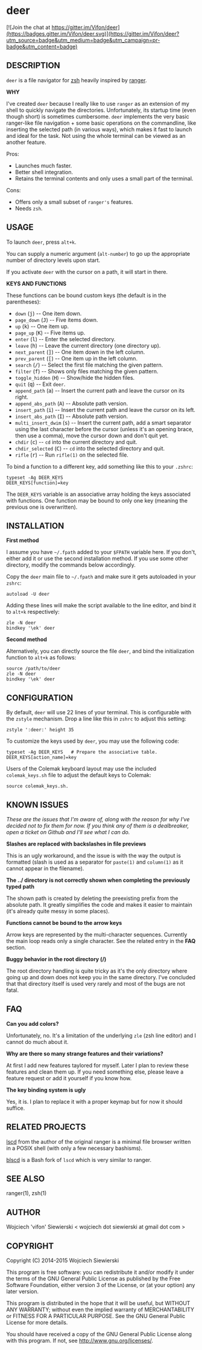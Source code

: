 deer
====

[![Join the chat at https://gitter.im/Vifon/deer](https://badges.gitter.im/Vifon/deer.svg)](https://gitter.im/Vifon/deer?utm_source=badge&utm_medium=badge&utm_campaign=pr-badge&utm_content=badge)

DESCRIPTION
-----------

`deer` is a file navigator for [zsh](http://zsh.sourceforge.net/)
heavily inspired by [ranger](http://ranger.nongnu.org/).

**WHY**

I've created `deer` because I really like to use `ranger` as an
extension of my shell to quickly navigate the
directories. Unfortunately, its startup time (even though short) is
sometimes cumbersome. `deer` implements the very basic ranger-like
file navigation + some basic operations on the commandline, like
inserting the selected path (in various ways), which makes it fast to
launch and ideal for the task. Not using the whole terminal can be
viewed as an another feature.

Pros:  
* Launches much faster.
* Better shell integration.
* Retains the terminal contents and only uses a small part of the terminal.

Cons:  
* Offers only a small subset of `ranger's` features.
* Needs `zsh`.

USAGE
-----

To launch `deer`, press `alt+k`.

You can supply a numeric argument (`alt-number`) to go up the
appropriate number of directory levels upon start.

If you activate `deer` with the cursor on a path, it will start in there.

**KEYS AND FUNCTIONS**

These functions can be bound custom keys (the default is in the
parentheses):

* `down` (<kbd>j</kbd>) -- One item down.
* `page_down` (<kbd>J</kbd>) -- Five items down.
* `up` (<kbd>k</kbd>) -- One item up.
* `page_up` (<kbd>K</kbd>) -- Five items up.
* `enter` (<kbd>l</kbd>) -- Enter the selected directory.
* `leave` (<kbd>h</kbd>) -- Leave the current directory (one directory up).
* `next_parent` (<kbd>]</kbd>) -- One item down in the left column.
* `prev_parent` (<kbd>[</kbd>) -- One item up in the left column.
* `search` (<kbd>/</kbd>) -- Select the first file matching the given pattern.
* `filter` (<kbd>f</kbd>) -- Shows only files matching the given pattern.
* `toggle_hidden` (<kbd>H</kbd>) -- Show/hide the hidden files.
* `quit` (<kbd>q</kbd>) -- Exit `deer`.
* `append_path` (<kbd>a</kbd>) -- Insert the current path and leave the cursor on its right.
* `append_abs_path` (<kbd>A</kbd>) -- Absolute path version.
* `insert_path` (<kbd>i</kbd>) -- Insert the current path and leave the cursor on its left.
* `insert_abs_path` (<kbd>I</kbd>) -- Absolute path version.
* `multi_insert_dwim` (<kbd>s</kbd>) -- Insert the current path, add a smart separator using the last character before the cursor (unless it's an opening brace, then use a comma), move the cursor down and don't quit yet.
* `chdir` (<kbd>c</kbd>) -- `cd` into the current directory and quit.
* `chdir_selected` (<kbd>C</kbd>) -- `cd` into the selected directory and quit.
* `rifle` (<kbd>r</kbd>) -- Run `rifle(1)` on the selected file.

To bind a function to a different key, add something like this to your
`.zshrc`:

```
typeset -Ag DEER_KEYS
DEER_KEYS[function]=key
```

The `DEER_KEYS` variable is an associative array holding the keys
associated with functions. One function may be bound to only one key
(meaning the previous one is overwritten).

INSTALLATION
------------

**First method**

I assume you have `~/.fpath` added to your `$FPATH` variable here. If
you don't, either add it or use the second installation method. If you
use some other directory, modify the commands below accordingly.

Copy the `deer` main file to `~/.fpath` and make sure it gets
autoloaded in your `zshrc`:

```
autoload -U deer
```

Adding these lines will make the script available to the line editor, and bind
it to `alt+k` respectively:

```
zle -N deer
bindkey '\ek' deer
```

**Second method**

Alternatively, you can directly source the file `deer`, and bind the
initialization function to `alt+k` as follows:

```
source /path/to/deer
zle -N deer
bindkey '\ek' deer
```

CONFIGURATION
-------------

By default, `deer` will use 22 lines of your terminal. This is configurable
with the `zstyle` mechanism. Drop a line like this in `zshrc` to adjust this
setting:

```
zstyle ':deer:' height 35
```

To customize the keys used by `deer`, you may use the following code:

```
typeset -Ag DEER_KEYS   # Prepare the associative table.
DEER_KEYS[action_name]=key
```

Users of the Colemak keyboard layout may use the included
`colemak_keys.sh` file to adjust the default keys to Colemak:

```
source colemak_keys.sh.
```

KNOWN ISSUES
------------

_These are the issues that I'm aware of, along with the reason for why
I've decided not to fix them for now. If you think any of them is a
dealbreaker, open a ticket on Github and I'll see what I can do._

**Slashes are replaced with backslashes in file previews**

This is an ugly workaround, and the issue is with the way the output is
formatted (slash is used as a separator for `paste(1)` and
`column(1)` as it cannot appear in the filename).

**The ../ directory is not correctly shown when completing the
  previously typed path**

The shown path is created by deleting the preexisting prefix from the
absolute path. It greatly simplifies the code and makes it easier to
maintain (it's already quite messy in some places).

**Functions cannot be bound to the arrow keys**

Arrow keys are represented by the multi-character sequences. Currently
the main loop reads only a single character. See the related entry in
the **FAQ** section.

**Buggy behavior in the root directory (/)**

The root directory handling is quite tricky as it's the only directory
where going up and down does not keep you in the same directory. I've
concluded that that directory itself is used very rarely and most of
the bugs are not fatal.

FAQ
---

**Can you add colors?**

Unfortunately, no. It's a limitation of the underlying `zle` (zsh
line editor) and I cannot do much about it.

**Why are there so many strange features and their variations?**

At first I add new features taylored for myself. Later I plan to
review these features and clean them up. If you need something else,
please leave a feature request or add it yourself if you know how.

**The key binding system is ugly**

Yes, it is. I plan to replace it with a proper keymap but for now it
should suffice.

RELATED PROJECTS
----------------

[lscd](https://github.com/hut/lscd) from the author of the original
ranger is a minimal file browser written in a POSIX shell (with only a
few necessary bashisms).

[blscd](https://github.com/D630/blscd) is a Bash fork of `lscd` which
is very similar to ranger.

SEE ALSO
--------

ranger(1), zsh(1)

AUTHOR
------

Wojciech 'vifon' Siewierski < wojciech dot siewierski at gmail dot com >

COPYRIGHT
---------

Copyright (C) 2014-2015  Wojciech Siewierski

This program is free software: you can redistribute it and/or modify
it under the terms of the GNU General Public License as published by
the Free Software Foundation, either version 3 of the License, or
(at your option) any later version.

This program is distributed in the hope that it will be useful,
but WITHOUT ANY WARRANTY; without even the implied warranty of
MERCHANTABILITY or FITNESS FOR A PARTICULAR PURPOSE.  See the
GNU General Public License for more details.

You should have received a copy of the GNU General Public License
along with this program.  If not, see <http://www.gnu.org/licenses/>.
